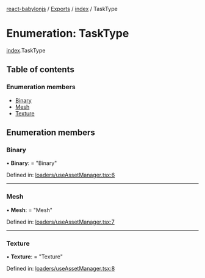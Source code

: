 [react-babylonjs](../README.md) / [Exports](../modules.md) / [index](../modules/index.md) / TaskType

# Enumeration: TaskType

[index](../modules/index.md).TaskType

## Table of contents

### Enumeration members

- [Binary](index.tasktype.md#binary)
- [Mesh](index.tasktype.md#mesh)
- [Texture](index.tasktype.md#texture)

## Enumeration members

### Binary

• **Binary**: = "Binary"

Defined in: [loaders/useAssetManager.tsx:6](https://github.com/brianzinn/react-babylonjs/blob/eba7b00/src/hooks/loaders/useAssetManager.tsx#L6)

___

### Mesh

• **Mesh**: = "Mesh"

Defined in: [loaders/useAssetManager.tsx:7](https://github.com/brianzinn/react-babylonjs/blob/eba7b00/src/hooks/loaders/useAssetManager.tsx#L7)

___

### Texture

• **Texture**: = "Texture"

Defined in: [loaders/useAssetManager.tsx:8](https://github.com/brianzinn/react-babylonjs/blob/eba7b00/src/hooks/loaders/useAssetManager.tsx#L8)
